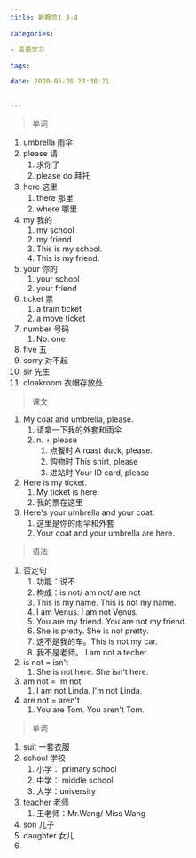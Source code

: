 ```yaml
---
title: 新概念1 3-4

categories: 

- 英语学习

tags: 

date: 2020-05-26 23:38:21


---
```


>单词

1. umbrella 雨伞
2. please 请
   1. 求你了
   2. please do 拜托
3. here 这里
   1. there 那里
   2. where 哪里
4. my 我的
   1. my school
   2. my friend
   3. This is my school.
   4. This is my friend.
5. your 你的
   1. your school
   2. your friend
6. ticket 票
   1. a train ticket
   2. a move ticket
7. number 号码
   1. No. one
8. five 五
9. sorry 对不起
10. sir 先生
11. cloakroom 衣帽存放处

>  课文

1. My coat and umbrella, please.
   1. 请拿一下我的外套和雨伞
   2. n. + please
      1. 点餐时  A roast duck, please.
      2. 购物时  This shirt, please
      3. 进站时  Your ID card, please
2. Here is my ticket.
   1. My ticket is here.
   2. 我的票在这里
3. Here's your umbrella and your coat.
   1. 这里是你的雨伞和外套
   2. Your coat and your umbrella are here.

> 语法

1. 否定句
   1. 功能：说不
   2. 构成：is not/ am not/ are not
   3. This is my name. This is not my name.
   4. I am Venus. I am not Venus.
   5. You are my friend. You are not my friend.
   6. She is pretty. She is not pretty.
   7. 这不是我的车。This is not my car. 
   8. 我不是老师。 I am not a techer.
2. is not = isn't
   1. She is not here.  She isn't here.
3. am not = 'm not
   1. I am not Linda. I'm not Linda.
4. are not = aren't
   1. You are Tom. You aren't Tom.

> 单词

1. suit 一套衣服
2. school 学校
   1. 小学： primary school
   2. 中学： middle school
   3. 大学：university
3. teacher 老师
   1. 王老师：Mr.Wang/ Miss Wang
4. son 儿子
5. daughter 女儿
6. 


